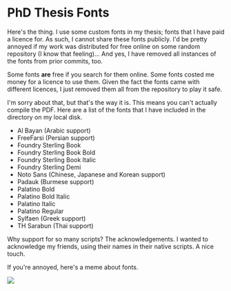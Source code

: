 # PhD Thesis Fonts
Here's the thing. I use some custom fonts in my thesis; fonts that I have paid a licence for. As such, I cannot share these fonts publicly. I'd be pretty annoyed if my work was distributed for free online on some random repository (I know that feeling)... And yes, I have removed all instances of the fonts from prior commits, too.

Some fonts **are** free if you search for them online. Some fonts costed me money for a licence to use them. Given the fact the fonts came with different licences, I just removed them all from the repository to play it safe.

I'm sorry about that, but that's the way it is. This means you can't actually compile the PDF. Here are a list of the fonts that I have included in the directory on my local disk.

* Al Bayan (Arabic support)
* FreeFarsi (Persian support)
* Foundry Sterling Book
* Foundry Sterling Book Bold
* Foundry Sterling Book Italic
* Foundry Sterling Demi
* Noto Sans (Chinese, Japanese and Korean support)
* Padauk (Burmese support)
* Palatino Bold
* Palatino Bold Italic
* Palatino Italic
* Palatino Regular
* Sylfaen (Greek support)
* TH Sarabun (Thai support)

Why support for so many scripts? The acknowledgements. I wanted to acknowledge my friends, using their names in their native scripts. A nice touch.

If you're annoyed, here's a meme about fonts.

![](https://i.ibb.co/27kYs7S/ariel.jpg)